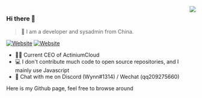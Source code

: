 <a href="#">
<img align="right" src="https://github-readme-stats.vercel.app/api?username=wynn-dev&show_icons=true&theme=ocean_dark">
</a>

### Hi there 👋

> 👦 I am a developer and sysadmin from China.

[![Website](https://img.shields.io/website?down_color=blue&down_message=Portfolio&style=for-the-badge&up_color=blue&up_message=Portfolio&url=https%3A%2F%2Fwynn.website)](https://wynn.website/)
[![Website](https://img.shields.io/website?down_color=green&down_message=ActiniumCloud&style=for-the-badge&up_color=green&up_message=ActiniumCloud&url=https%3A%2F%2Factiniumcloud.com)](https://actiniumcloud.com/)

- 👨‍💻 Current CEO of ActiniumCloud
- 💻 I don't contribute much code to open source repositories, and I mainly use Javascript
- 💬 Chat with me on Discord (Wynn#1314) / Wechat (qq209275660)

Here is my Github page, feel free to browse around
